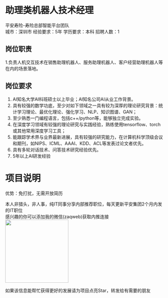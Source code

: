 # 助理类机器人技术经理
平安寿险-寿险总部智能平台团队  
城市：深圳市 经验要求：5年 学历要求：本科  招聘人数：1

## 岗位职责
1.负责人机交互技术在销售助理机器人、服务助理机器人、客户经营助理机器人等在内的场景落地。

## 岗位要求
1.	AI知名大学AI科班硕士以上毕业；AI知名公司AI从业工作背景。
   2.	具有较强的数学功底，至少对如下领域之一具有较为深厚的理论研究背景：统计学习理论、最优化理论、强化学习、NLP、知识图谱、GAN；
   3.	至少熟悉一门编程语言，包括c++/python等，能够独立完成实验。
   4.	在深度学习领域有较强的理论研究与实践经验，熟练使用tensorflow、torch或其他常用深度学习工具；
   5.	能跟踪学术界与业界最新进展，具有较强的研究能力，在计算机科学顶级会议和期刊，如NIPS、ICML、AAAI、KDD、ACL等发表过论文者优先。
   6.	具有多轮对话技术、问答技术研究经验优先。
   7.	5年以上AI研发经验

# 项目说明

优势：免打扰，无需开放简历

本人非猎头，非人事，纯IT同事分享内部推荐职位，每天更新平安集团2个月内发的IT职位  
感兴趣的你可以添加我的微信(zaqweb)获取内推连接  
<img src="https://github.com/zaqweb/PA-IT-JOBS/blob/master/WechatICode.jpeg"  height="200" width="200">

如果该信息能帮忙获得更好的发展请为项目点亮Star，转发给有需要的朋友




